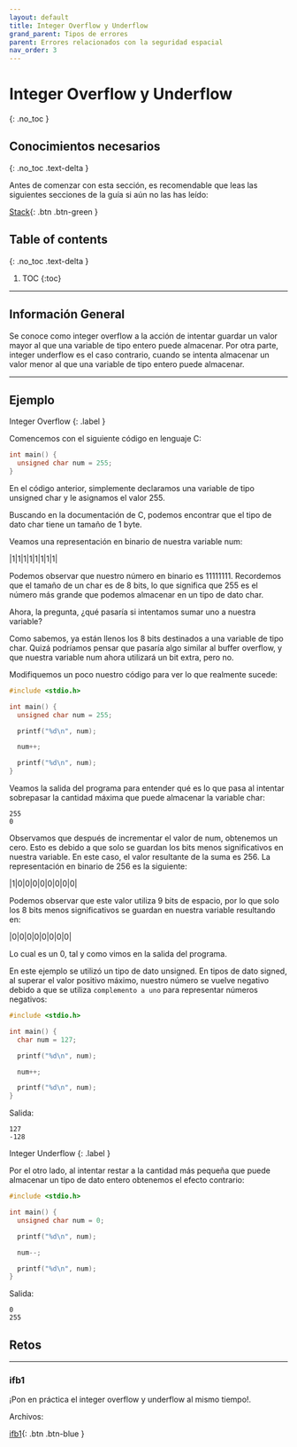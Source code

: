 ```yaml
---
layout: default
title: Integer Overflow y Underflow
grand_parent: Tipos de errores
parent: Errores relacionados con la seguridad espacial
nav_order: 3
---
```


# Integer Overflow y Underflow
{: .no_toc }

## Conocimientos necesarios
{: .no_toc .text-delta }

Antes de comenzar con esta sección, es recomendable que leas las siguientes
secciones de la guía si aún no las has leído:

[Stack](../../conceptos/stack.html){: .btn .btn-green }

## Table of contents
{: .no_toc .text-delta }

1. TOC
{:toc}

---

## Información General

Se conoce como integer overflow a la acción de intentar guardar un valor
mayor al que una variable de tipo entero puede almacenar. Por otra parte,
integer underflow es el caso contrario, cuando se intenta almacenar un
valor menor al que una variable de tipo entero puede almacenar.

---

## Ejemplo

Integer Overflow
{: .label }

Comencemos con el siguiente código en lenguaje C:

```c
int main() {
  unsigned char num = 255;
}
```

En el código anterior, simplemente declaramos una variable de tipo
unsigned char y le asignamos el valor 255.

Buscando en la documentación de C, podemos encontrar que el tipo de dato
char tiene un tamaño de 1 byte.

Veamos una representación en binario de nuestra variable num:

|1|1|1|1|1|1|1|1|

Podemos observar que nuestro número en binario es 11111111. Recordemos que
el tamaño de un char es de 8 bits, lo que significa que 255 es el número
más grande que podemos almacenar en un tipo de dato char.

Ahora, la pregunta, ¿qué pasaría si intentamos sumar uno a nuestra variable?

Como sabemos, ya están llenos los 8 bits destinados a una variable de tipo
char. Quizá podríamos pensar que pasaría algo similar al buffer overflow, y
que nuestra variable num ahora utilizará un bit extra, pero no.

Modifiquemos un poco nuestro código para ver lo que realmente sucede:

```c
#include <stdio.h>

int main() {
  unsigned char num = 255;

  printf("%d\n", num);

  num++;

  printf("%d\n", num);
}
```

Veamos la salida del programa para entender qué es lo que pasa al intentar
sobrepasar la cantidad máxima que puede almacenar la variable char:

```
255
0
```

Observamos que después de incrementar el valor de num, obtenemos un cero.
Esto es debido a que solo se guardan los bits menos significativos en
nuestra variable. En este caso, el valor resultante de la suma es 256.
La representación en binario de 256 es la siguiente:

|1|0|0|0|0|0|0|0|0|

Podemos observar que este valor utiliza 9 bits de espacio, por lo que solo
los 8 bits menos significativos se guardan en nuestra variable resultando
en:

|0|0|0|0|0|0|0|0|

Lo cual es un 0, tal y como vimos en la salida del programa.

En este ejemplo se utilizó un tipo de dato unsigned. En tipos de dato
signed, al superar el valor positivo máximo, nuestro número se vuelve
negativo debido a que se utiliza ```complemento a uno``` para representar
números negativos:

```c
#include <stdio.h>

int main() {
  char num = 127;

  printf("%d\n", num);

  num++;

  printf("%d\n", num);
}
```

Salida:

```
127
-128
```

Integer Underflow
{: .label }

Por el otro lado, al intentar restar a la cantidad más pequeña que puede
almacenar un tipo de dato entero obtenemos el efecto contrario:

```c
#include <stdio.h>

int main() {
  unsigned char num = 0;

  printf("%d\n", num);

  num--;

  printf("%d\n", num);
}
```

Salida:

```
0
255
```

## Retos

---

### ifb1

¡Pon en práctica el integer overflow y underflow al mismo tiempo!.

Archivos:

[ifb1](../../retos/ifb/ifb1.zip){: .btn .btn-blue }

